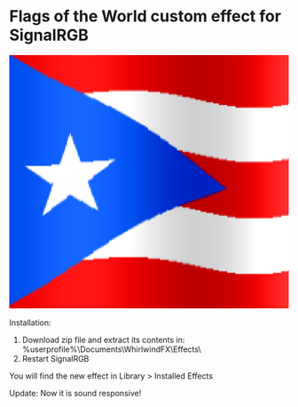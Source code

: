 # Flags of the World custom effect for SignalRGB

![alt text](https://github.com/joseamirandavelez/PRFlag/blob/main/PRFlag.png "Flags of the World")

Installation:
1. Download zip file and extract its contents in: %userprofile%\Documents\WhirlwindFX\Effects\
2. Restart SignalRGB

You will find the new effect in Library > Installed Effects

Update: Now it is sound responsive!
